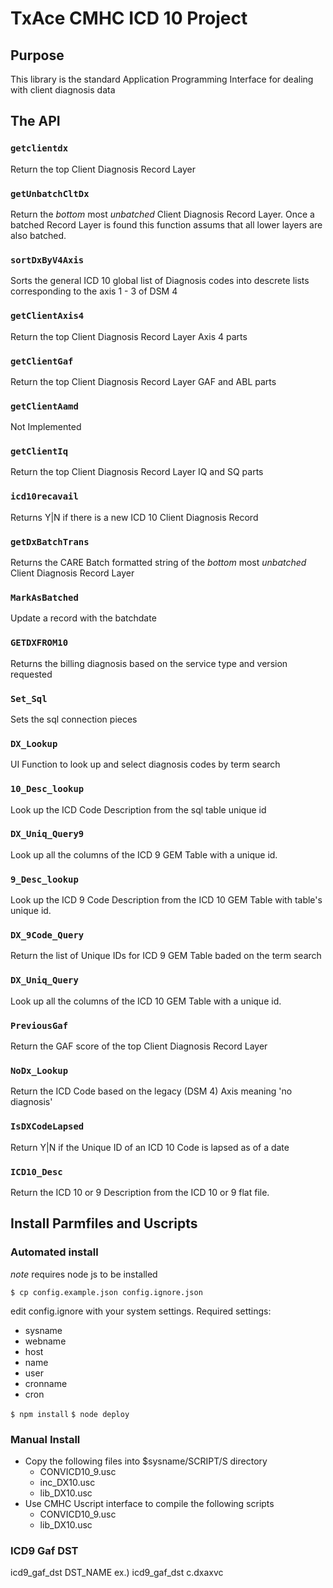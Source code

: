 # TxAce CMHC ICD 10 Project

## Purpose

This library is the standard Application Programming Interface for dealing with client diagnosis data

## The API

### `getclientdx`

Return the top Client Diagnosis Record Layer

### `getUnbatchCltDx`

Return the _bottom_ most _unbatched_ Client Diagnosis Record Layer. Once a batched Record Layer is found this function assums that all lower layers are also batched.

### `sortDxByV4Axis`

Sorts the general ICD 10 global list of Diagnosis codes into descrete lists corresponding to the axis 1 - 3 of DSM 4

### `getClientAxis4`

Return the top Client Diagnosis Record Layer Axis 4 parts

### `getClientGaf`

Return the top Client Diagnosis Record Layer GAF and ABL parts

### `getClientAamd`

Not Implemented

### `getClientIq`

Return the top Client Diagnosis Record Layer IQ and SQ parts

### `icd10recavail`

Returns Y|N if there is a new ICD 10 Client Diagnosis Record

### `getDxBatchTrans`

Returns the CARE Batch formatted string of the _bottom_ most _unbatched_ Client Diagnosis Record Layer

### `MarkAsBatched`

Update a record with the batchdate

### `GETDXFROM10`

Returns the billing diagnosis based on the service type and version requested

### `Set_Sql`

Sets the sql connection pieces

### `DX_Lookup`

UI Function to look up and select diagnosis codes by term search

### `10_Desc_lookup`

Look up the ICD Code Description from the sql table unique id

### `DX_Uniq_Query9`

Look up all the columns of the ICD 9 GEM Table with a unique id.

### `9_Desc_lookup`

Look up the ICD 9 Code Description from the ICD 10 GEM Table with table's unique id.

### `DX_9Code_Query`

Return the list of Unique IDs for ICD 9 GEM Table baded on the term search

### `DX_Uniq_Query`

Look up all the columns of the ICD 10 GEM Table with a unique id.

### `PreviousGaf`

Return the GAF score of the top Client Diagnosis Record Layer

### `NoDx_Lookup`

Return the ICD Code based on the legacy (DSM 4) Axis meaning 'no diagnosis'

### `IsDXCodeLapsed`

Return Y|N if the Unique ID of an ICD 10 Code is lapsed as of a date

### `ICD10_Desc`

Return the ICD 10 or 9 Description from the ICD 10 or 9 flat file.


## Install Parmfiles and Uscripts

### Automated install

*note* requires node js to be installed

`$ cp config.example.json config.ignore.json`

edit config.ignore with your system settings. Required settings:

  * sysname
  * webname
  * host
  * name
  * user
  * cronname
  * cron

`$ npm install`
`$ node deploy`

### Manual Install

  * Copy the following files into $sysname/SCRIPT/S directory
     * CONVICD10_9.usc
     * inc_DX10.usc
     * lib_DX10.usc
  * Use CMHC Uscript interface to compile the following scripts
     * CONVICD10_9.usc
     * lib_DX10.usc

### ICD9 Gaf DST
 icd9_gaf_dst DST_NAME
 ex.) icd9_gaf_dst c.dxaxvc
